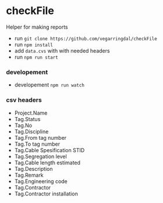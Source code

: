 # checkFile

Helper for making reports

* run `git clone https://github.com/vegarringdal/checkFile`
* run `npm install`
* add `data.cvs` with with needed headers
* run `npm run start`

### developement
* developement `npm run watch`

### csv headers
* Project.Name
* Tag.Status
* Tag.No
* Tag.Discipline
* Tag.From tag number
* Tag.To tag number
* Tag.Cable Spesification STID
* Tag.Segregation level
* Tag.Cable length estimated
* Tag.Description
* Tag.Remark
* Tag.Engineering code
* Tag.Contractor
* Tag.Contractor installation
